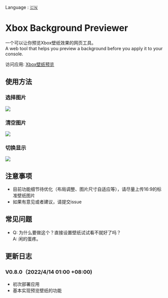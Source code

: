 Language : [🇨🇳](./README.md)  
# Xbox Background Previewer
一个可以让你预览Xbox壁纸效果的网页工具。  
A web tool that helps you preview a background before you apply it to your console.  
  
访问应用: [Xbox壁纸预览](https://tosh1ue.github.io/Xbox-Background-Previewer/index.html)  
  
## 使用方法
### 选择图片
![](https://s3.bmp.ovh/imgs/2022/04/14/1632df527c073794.gif)
### 清空图片
![](https://s3.bmp.ovh/imgs/2022/04/14/7417bd7b1eeb8dca.gif)
### 切换显示
![](https://s3.bmp.ovh/imgs/2022/04/14/6f31438b0c9eee60.gif)
  
## 注意事项
* 目前功能细节待优化（布局调整、图片尺寸自适应等），请尽量上传16:9的标准壁纸图片
* 如果有意见或者建议，请提交issue
  
## 常见问题
* Q: 为什么要做这个？直接设置壁纸试试看不就好了吗？  
  A: 闲的蛋疼。
  
## 更新日志
### V0.8.0（2022/4/14 01:00 +08:00)
* 初次部署应用
* 基本实现预览壁纸的功能
